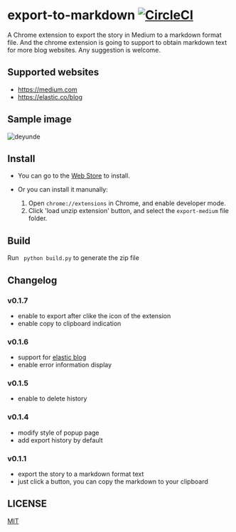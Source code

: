 # export-to-markdown [![CircleCI](https://circleci.com/gh/neal1991/export-to-markdown.svg?style=svg)](https://circleci.com/gh/neal1991/export-to-markdown)
A Chrome extension to export the story in Medium to a markdown format file. And the chrome extension is going to support to obtain markdown text for more blog websites. Any suggestion is welcome.

## Supported websites
* https://medium.com
* https://elastic.co/blog

## Sample image
![deyunde](https://user-images.githubusercontent.com/12164075/26960726-fc486212-4d0b-11e7-9f59-1cb738db9e4e.gif)

## Install
* You can go to the [Web Store](https://chrome.google.com/webstore/detail/export-to-markdown/dodkihcbgpjblncjahodbnlgkkflliim?utm_source=chrome-ntp-icon&authuser=1) to install.
* Or you can install it manunally:

  1. Open `chrome://extensions` in Chrome, and enable developer mode.
  2. Click 'load unzip extension' button, and select the `export-medium` file folder.
  
## Build
Run ` python build.py` to generate the zip file

## Changelog
### v0.1.7
* enable to export after clike the icon of the extension
* enable copy to clipboard indication

### v0.1.6
* support for [elastic blog](https://www.elastic.co/blog)
* enable error information display

### v0.1.5
* enable to delete history

### v0.1.4
* modify style of popup page
* add export history by default

### v0.1.1
* export the story to a markdown format text
* just click a button, you can copy the markdown to your clipboard

## LICENSE

[MIT](https://github.com/neal1991/export-medium/blob/master/LICENSE)
